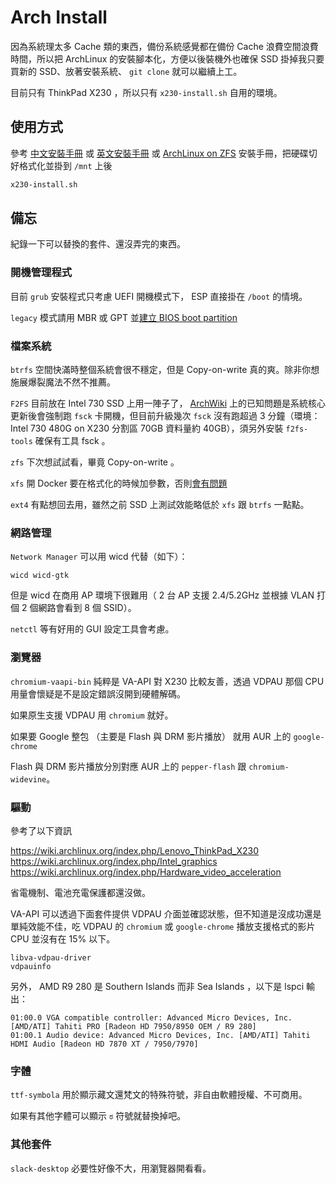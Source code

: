# Arch Install

因為系統理太多 Cache 類的東西，備份系統感覺都在備份 Cache 浪費空間浪費時間，所以把 ArchLinux 的安裝腳本化，方便以後裝機外也確保 SSD 掛掉我只要買新的 SSD、放著安裝系統、 `git clone` 就可以繼續上工。

目前只有 ThinkPad X230 ，所以只有 `x230-install.sh` 自用的環境。

## 使用方式

參考 [中文安裝手冊](https://wiki.archlinux.org/index.php/Installation_guide_(%E6%AD%A3%E9%AB%94%E4%B8%AD%E6%96%87)) 或 [英文安裝手冊](https://wiki.archlinux.org/index.php/Installation_guide) 或 [ArchLinux on ZFS](https://wiki.archlinux.org/index.php/Installing_Arch_Linux_on_ZFS) 安裝手冊，把硬碟切好格式化並掛到 `/mnt` 上後

```bash
x230-install.sh
```

## 備忘

紀錄一下可以替換的套件、還沒弄完的東西。

### 開機管理程式

目前 `grub` 安裝程式只考慮 UEFI 開機模式下， ESP 直接掛在 `/boot` 的情境。

`legacy` 模式請用 MBR 或 GPT 並[建立 BIOS boot partition](https://wiki.archlinux.org/index.php/GRUB#GUID_Partition_Table_%28GPT%29_specific_instructions)

### 檔案系統

`btrfs` 空間快滿時整個系統會很不穩定，但是 Copy-on-write 真的爽。除非你想施展爆裂魔法不然不推薦。

`F2FS` 目前放在 Intel 730 SSD 上用一陣子了， [ArchWiki](https://wiki.archlinux.org/index.php/F2FS) 上的已知問題是系統核心更新後會強制跑 `fsck` 卡開機，但目前升級幾次 `fsck` 沒有跑超過 3 分鐘（環境：Intel 730 480G on X230 分割區 70GB 資料量約 40GB），須另外安裝 `f2fs-tools` 確保有工具 fsck 。

`zfs` 下次想試試看，畢竟 Copy-on-write 。

`xfs` 開 Docker 要在格式化的時候加參數，否則[會有問題](https://docs.docker.com/storage/storagedriver/overlayfs-driver/)

`ext4` 有點想回去用，雖然之前 SSD 上測試效能略低於 `xfs` 跟 `btrfs` 一點點。

### 網路管理

`Network Manager` 可以用 wicd 代替（如下）：
```
wicd wicd-gtk
```

但是 wicd 在商用 AP 環境下很難用（ 2 台 AP 支援 2.4/5.2GHz 並根據 VLAN 打個 2 個網路會看到 8 個 SSID）。

`netctl` 等有好用的 GUI 設定工具會考慮。

### 瀏覽器

`chromium-vaapi-bin` 純粹是 VA-API 對 X230 比較友善，透過 VDPAU 那個 CPU 用量會懷疑是不是設定錯誤沒開到硬體解碼。

如果原生支援 VDPAU 用 `chromium` 就好。

如果要 Google 整包 （主要是 Flash 與 DRM 影片播放） 就用 AUR 上的 `google-chrome` 

Flash 與 DRM 影片播放分別對應 AUR 上的 `pepper-flash` 跟 `chromium-widevine`。

### 驅動

參考了以下資訊

https://wiki.archlinux.org/index.php/Lenovo_ThinkPad_X230
https://wiki.archlinux.org/index.php/Intel_graphics
https://wiki.archlinux.org/index.php/Hardware_video_acceleration

省電機制、電池充電保護都還沒做。

VA-API 可以透過下面套件提供 VDPAU 介面並確認狀態，但不知道是沒成功還是單純效能不佳，吃 VDPAU 的 `chromium` 或 `google-chrome` 播放支援格式的影片 CPU 並沒有在 15% 以下。
```
libva-vdpau-driver
vdpauinfo
```

另外， AMD R9 280 是 Southern Islands 而非 Sea Islands ，以下是 lspci 輸出：
```
01:00.0 VGA compatible controller: Advanced Micro Devices, Inc. [AMD/ATI] Tahiti PRO [Radeon HD 7950/8950 OEM / R9 280]
01:00.1 Audio device: Advanced Micro Devices, Inc. [AMD/ATI] Tahiti HDMI Audio [Radeon HD 7870 XT / 7950/7970]
```

### 字體

`ttf-symbola` 用於顯示藏文還梵文的特殊符號，非自由軟體授權、不可商用。

如果有其他字體可以顯示 `ಠ` 符號就替換掉吧。

### 其他套件

`slack-desktop` 必要性好像不大，用瀏覽器開看看。
